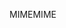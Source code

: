 <span data-ttu-id="56827-101">MIME</span><span class="sxs-lookup"><span data-stu-id="56827-101">MIME</span></span>